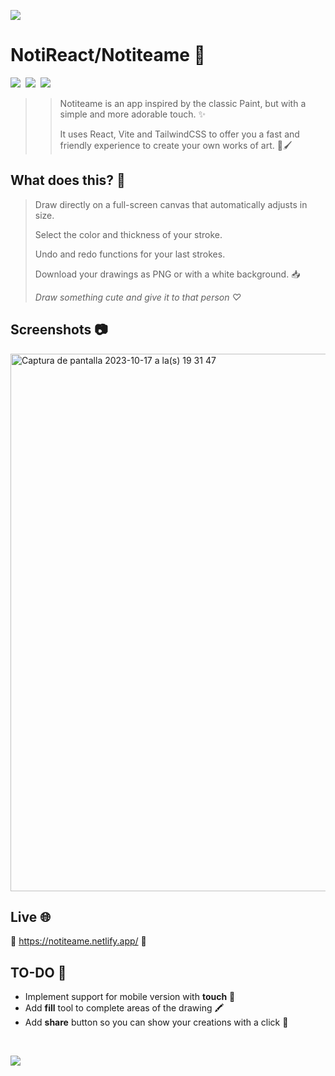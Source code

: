 ![](https://github.com/user-attachments/assets/dd9962fa-0ac6-4c18-98ac-cbdcec0388b9)

# NotiReact/Notiteame 🎨
<img src="https://img.shields.io/badge/React-20232A?style=for-the-badge&logo=react&logoColor=61DAFB"> <img/>
<img src="https://img.shields.io/badge/Vite-B73BFE?style=for-the-badge&logo=vite&logoColor=FFD62E">  <img/>
<img src="https://img.shields.io/badge/Tailwind_CSS-38B2AC?style=for-the-badge&logo=tailwind-css&logoColor=white"> <img/>


>> Notiteame is an app inspired by the classic Paint, but with a simple and more adorable touch. ✨  </p>
>> It uses React, Vite and TailwindCSS to offer you a fast and friendly experience to create your own works of art. 🎨🖌️ </p>

## What does this? 👀
> Draw directly on a full-screen canvas that automatically adjusts in size. </p>
> Select the color and thickness of your stroke. </p>
> Undo and redo functions for your last strokes. </p>
> Download your drawings as PNG or with a white background. 📥 </p>
>  <i> Draw something cute and give it to that person ♡ </i> </p>

## Screenshots 📷
<img width="860" alt="Captura de pantalla 2023-10-17 a la(s) 19 31 47" src="https://github.com/user-attachments/assets/f9005a76-4238-42d8-b8d1-78d6a0cb6954">

## Live 🌐
🎨 https://notiteame.netlify.app/ 🎨

## TO-DO 📝
<ul> <li>Implement support for mobile version with <strong>touch</strong> 📱</li> <li>Add <strong>fill</strong> tool to complete areas of the drawing 🖍️</li> <li>Add <strong>share</strong> button so you can show your creations with a click 📣</li>
</ul>

</br>

![](https://github.com/user-attachments/assets/dd9962fa-0ac6-4c18-98ac-cbdcec0388b9)
